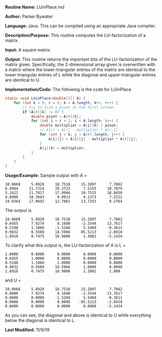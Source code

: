 **Routine Name:** LUinPlace.md 

**Author:** Parker Bywater

**Language:** Java. This can be compiled using an appropriate Java compiler. 

**Description/Purpose:** This routine computes the LU-factorization of a matrix.   

**Input:** A square matrix.  
 
**Output:** This routine returns the important bits of the LU-factorization of the matrix given. Specifically, 
the 2-dimensional array given is overwritten with a matrix where the lower-triangular entries of the matrix are 
identical to the lower-triangular entries of L while the diagonal and upper-triangular entries are identical to U.  

**Implementation/Code:** The following is the code for LUinPlace
```java 
static void LUinPlace(double[][] A) {
    for (int k = 0, r = 0; k < A.length; k++, r++) {
        // try to find a pivot in the first column
        if (A[r][k] != 0) {
            double pivot = A[r][k];
            for (int i = r + 1; i < A.length; i++) {
                double multiplier = A[i][k] / pivot;
                // A[r] = A[r] - multiplier * A[r-1]
                for (int j = k; j < A[r].length; j++) {
                    A[i][j] = A[i][j] - multiplier * A[r][j];
                }
                A[i][k] = multiplier;
            }
        }
    }
}
```

**Usage/Example:** Sample output with A = 

    10.0668	    5.8928	   18.7510	   15.2897	    7.7862	
    6.4984	   11.7314	   20.2723	    7.5155	   18.7879	
    5.1422	   11.7827	   17.0966	   10.7515	   18.8450	
    9.8980	   10.3043	    0.8913	    9.1373	    7.5222	
    19.0364	   17.0692	   12.7061	   13.7253	    9.2764	

The output is 

    10.0668	    5.8928	   18.7510	   15.2897	    7.7862	
    0.6455	    7.9274	    8.1680	   -2.3544	   13.7617	
    0.5108	    1.1066	   -1.5204	    5.5468	   -0.3611	
    0.9832	    0.5689	   14.5966	  -85.5213	   -2.6918	
    1.8910	    0.7475	   18.9806	    1.3881	   -5.1434	

To clarify what this output is, the LU-factorization of A is L = 

    1.0000	    0.0000	    0.0000	    0.0000	    0.0000	
    0.6455	    1.0000	    0.0000	    0.0000	    0.0000	
    0.5108	    1.1066	    1.0000	    0.0000	    0.0000	
    0.9832	    0.5689	   14.5966	    1.0000	    0.0000	
    1.8910	    0.7475	   18.9806	    1.3881	    1.000

and U = 

    10.0668	    5.8928	   18.7510	   15.2897	    7.7862	
    0.0000	    7.9274	    8.1680	   -2.3544	   13.7617	
    0.0000	    0.0000	   -1.5204	    5.5468	   -0.3611	
    0.0000	    0.0000	    0.0000	  -85.5213	   -2.6918	
    0.0000	    0.0000	    0.0000	    0.0000	   -5.1434

As you can see, the diagonal and above is identical to U while everything below the diagonal is identical to L. 
   
**Last Modified:** 11/9/19
